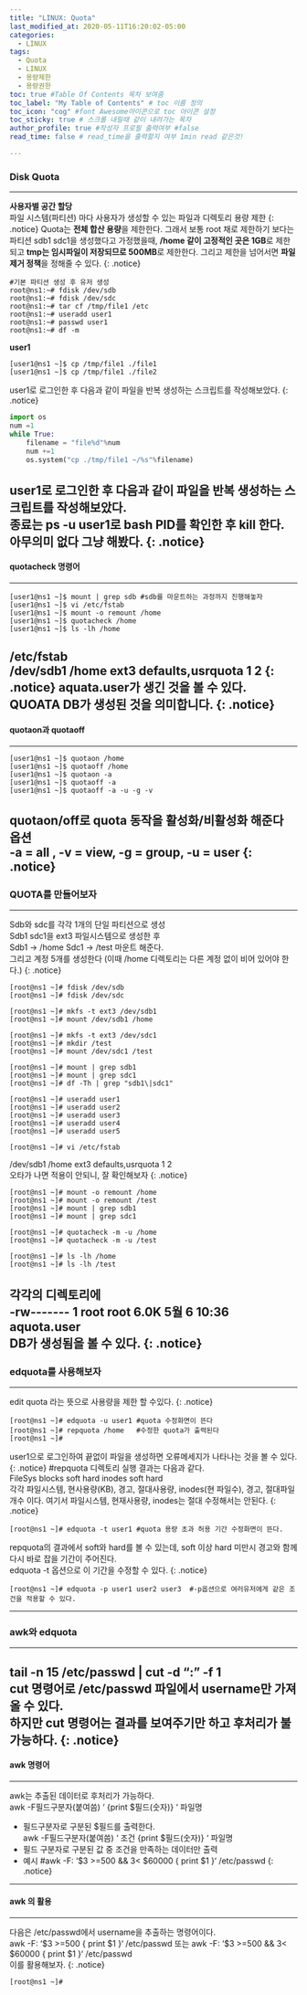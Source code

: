 ```yaml
---
title: "LINUX: Quota"
last_modified_at: 2020-05-11T16:20:02-05:00
categories:
  - LINUX
tags:
  - Quota
  - LINUX
  - 용량제한
  - 용량권한
toc: true #Table Of Contents 목차 보여줌
toc_label: "My Table of Contents" # toc 이름 정의
toc_icon: "cog" #font Awesome아이콘으로 toc 아이콘 설정
toc_sticky: true # 스크롤 내릴때 같이 내려가는 목차
author_profile: true #작성자 프로필 출력여부 #false
read_time: false # read_time을 출력할지 여부 1min read 같은것!

---
```

### Disk Quota
---
**사용자별 공간 할당**  
파일 시스템(파티션) 마다 사용자가 생성할 수 있는 파일과 디렉토리 용량 제한
{: .notice}
Quota는 **전체 합산 용량**을 제한한다. 그래서 보통 root 채로 제한하기 보다는
파티션 sdb1 sdc1을 생성했다고 가정했을때, **/home 같이 고정적인 곳은 1GB**로 제한되고
**tmp는 임시파일이 저장되므로 500MB**로 제한한다. 
그리고 제한을 넘어서면 **파일 제거 정책**을 정해줄 수 있다.
{: .notice}
```console
#기본 파티션 생성 후 유저 생성
root@ns1:~# fdisk /dev/sdb
root@ns1:~# fdisk /dev/sdc
root@ns1:~# tar cf /tmp/file1 /etc
root@ns1:~# useradd user1
root@ns1:~# passwd user1 
root@ns1:~# df -m
```
**user1**
```console
[user1@ns1 ~]$ cp /tmp/file1 ./file1
[user1@ns1 ~]$ cp /tmp/file1 ./file2
```
user1로 로그인한 후 다음과 같이 파일을 반복 생성하는 스크립트를 작성해보았다.
{: .notice}
```python
import os
num =1
while True:
	filename = "file%d"%num
	num +=1
	os.system("cp ./tmp/file1 ~/%s"%filename)
```
user1로 로그인한 후 다음과 같이 파일을 반복 생성하는 스크립트를 작성해보았다.  
**종료는 ps -u user1로 bash PID를 확인한 후 kill 한다.**  
아무의미 없다 그냥 해봤다.
{: .notice}
---
#### quotacheck 명령어
---
```console
[user1@ns1 ~]$ mount | grep sdb #sdb를 마운트하는 과정까지 진행해놓자
[user1@ns1 ~]$ vi /etc/fstab
[user1@ns1 ~]$ mount -o remount /home
[user1@ns1 ~]$ quotacheck /home
[user1@ns1 ~]$ ls -lh /home
```
**/etc/fstab**  
/dev/sdb1 /home ext3 **defaults,usrquota** 1 2
{: .notice}
aquata.user가 생긴 것을 볼 수 있다.  
QUOATA DB가 생성된 것을 의미합니다.
{: .notice}
---
#### quotaon과 quotaoff
---
```console
[user1@ns1 ~]$ quotaon /home
[user1@ns1 ~]$ quotaoff /home
[user1@ns1 ~]$ quotaon -a
[user1@ns1 ~]$ quotaoff -a
[user1@ns1 ~]$ quotaoff -a -u -g -v
```
quotaon/off로 quota 동작을 활성화/비활성화 해준다  
옵션  
-a = all , -v = view, -g = group, -u = user
{: .notice}
---
### QUOTA를 만들어보자
---
Sdb와  sdc를 각각 1개의 단일 파티션으로 생성  
Sdb1 sdc1을 ext3 파일시스템으로 생성한 후  
Sdb1 -> /home Sdc1 -> /test 마운트 해준다.  
그리고 계정 5개를 생성한다 (이때 /home 디렉토리는 다른 계정 없이 비어 있어야 한다.)
{: .notice}
```console
[root@ns1 ~]# fdisk /dev/sdb
[root@ns1 ~]# fdisk /dev/sdc

[root@ns1 ~]# mkfs -t ext3 /dev/sdb1
[root@ns1 ~]# mount /dev/sdb1 /home

[root@ns1 ~]# mkfs -t ext3 /dev/sdc1
[root@ns1 ~]# mkdir /test
[root@ns1 ~]# mount /dev/sdc1 /test

[root@ns1 ~]# mount | grep sdb1
[root@ns1 ~]# mount | grep sdc1  
[root@ns1 ~]# df -Th | grep "sdb1\|sdc1" 
```
```console
[root@ns1 ~]# useradd user1
[root@ns1 ~]# useradd user2
[root@ns1 ~]# useradd user3
[root@ns1 ~]# useradd user4
[root@ns1 ~]# useradd user5

[root@ns1 ~]# vi /etc/fstab
```
/dev/sdb1               /home                   ext3    defaults,usrquota 1 2  
오타가 나면 적용이 안되니, 잘 확인해보자
{: .notice}
```console
[root@ns1 ~]# mount -o remount /home
[root@ns1 ~]# mount -o remount /test
[root@ns1 ~]# mount | grep sdb1
[root@ns1 ~]# mount | grep sdc1

[root@ns1 ~]# quotacheck -m -u /home
[root@ns1 ~]# quotacheck -m -u /test

[root@ns1 ~]# ls -lh /home
[root@ns1 ~]# ls -lh /test
```
각각의 디렉토리에  
-rw------- 1 root root 6.0K  5월  6 10:36 aquota.user  
DB가 생성됨을 볼 수 있다.
{: .notice}
---
### edquota를 사용해보자
---
edit quota 라는 뜻으로 사용량을 제한 할 수있다.
{: .notice}
```console
[root@ns1 ~]# edquota -u user1 #quota 수정화면이 뜬다
[root@ns1 ~]# repquota /home   #수정한 quota가 출력된다
[root@ns1 ~]#
```
user1으로 로그인하여 끝없이 파일을 생성하면 오류메세지가 나타나는 것을 볼 수 있다.
{: .notice}
#repquota 디렉토리 실행 결과는 다음과 같다.  
FileSys blocks soft hard inodes soft hard  
각각 파일시스템, 현사용량(KB), 경고, 절대사용량, inodes(현 파일수), 경고, 절대파일 개수 이다.
여기서 파일시스템, 현재사용량, inodes는 절대 수정해서는 안된다.
{: .notice}
```console
[root@ns1 ~]# edquota -t user1 #quota 용량 초과 허용 기간 수정화면이 뜬다.
```
repquota의 결과에서 soft와 hard를 볼 수 있는데, soft 이상 hard 미만시
경고와 함께 다시 바로 잡을 기간이 주어진다.  
edquota -t 옵션으로 이 기간을 수정할 수 있다.
{: .notice}
```console
[root@ns1 ~]# edquota -p user1 user2 user3  #-p옵션으로 여러유저에게 같은 조건을 적용할 수 있다.
```
---
### awk와 edquota
---
tail -n 15 /etc/passwd | cut -d “:” -f 1  
cut 명령어로 /etc/passwd 파일에서 username만 가져올 수 있다.  
하지만 cut 명령어는 결과를 보여주기만 하고 후처리가 불가능하다.
{: .notice}
---
#### awk 명령어
---
awk는 추출된 데이터로 후처리가 가능하다.  
awk -F필드구분자(붙여씀) ‘ {print $필드(숫자)} ‘ 파일명  
* 필드구분자로 구분된 $필드를 출력한다.  
awk -F필드구분자(붙여씀) ‘ 조건 {print $필드(숫자)} ‘ 파일명  
* 필드 구분자로 구분된 값 중 조건을 만족하는 데이터만 출력  
* 예시 #awk -F: ‘$3 >=500 && 3< $60000 { print $1 }‘ /etc/passwd
{: .notice}
---
#### awk 의 활용
---
다음은 /etc/passwd에서 username을 추출하는 명령어이다.  
awk -F: ‘$3 >=500 { print $1 }‘ /etc/passwd 또는  
awk -F: ‘$3 >=500 && 3< $60000 { print $1 }‘ /etc/passwd  
이를 활용해보자.
{: .notice}
```console
[root@ns1 ~]#
```

